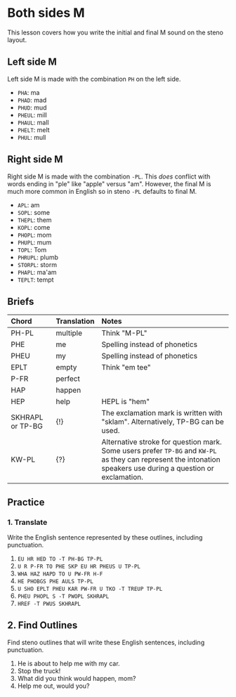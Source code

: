 # Both sides M

This lesson covers how you write the initial and final M sound on the steno layout.

## Left side M

Left side M is made with the combination `PH` on the left side.

<Steno-Display labels="all" stroke="M" />

- `PHA`: ma
- `PHAD`: mad
- `PHUD`: mud
- `PHEUL`: mill
- `PHAUL`: mall
- `PHELT`: melt
- `PHUL`: mull

## Right side M

Right side M is made with the combination `-PL`. This _does_ conflict with words ending in "ple" like "apple" versus "am". However, the final M is much more common in English so in steno `-PL` defaults to final M.

<Steno-Display labels="all" stroke="-M" />

- `APL`: am
- `SOPL`: some
- `THEPL`: them
- `KOPL`: come
- `PHOPL`: mom
- `PHUPL`: mum
- `TOPL`: Tom
- `PHRUPL`: plumb
- `STORPL`: storm
- `PHAPL`: ma'am
- `TEPLT`: tempt

## Briefs

| Chord            | Translation | Notes                                                                                                                                                           |
|:-----------------|:------------|:----------------------------------------------------------------------------------------------------------------------------------------------------------------|
| PH-PL            | multiple    | Think "M-PL"                                                                                                                                                    |
| PHE              | me          | Spelling instead of phonetics                                                                                                                                   |
| PHEU             | my          | Spelling instead of phonetics                                                                                                                                   |
| EPLT             | empty       | Think "em tee"                                                                                                                                                  |
| P-FR             | perfect     |                                                                                                                                                                 |
| HAP              | happen      |                                                                                                                                                                 |
| HEP              | help        | HEPL is "hem"                                                                                                                                                   |
| SKHRAPL or TP-BG | {!}         | The exclamation mark is written with "sklam". Alternatively, TP-BG can be used.                                                                                 |
| KW-PL            | {?}         | Alternative stroke for question mark. Some users prefer `TP-BG` and `KW-PL` as they can represent the intonation speakers use during a question or exclamation. |

## Practice

### 1. Translate

Write the English sentence represented by these outlines, including punctuation.

1. `EU HR HED TO -T PH-BG TP-PL`
2. `U R P-FR TO PHE SKP EU HR PHEUS U TP-PL`
3. `WHA HAZ HAPD TO U PW-FR H-F`
4. `HE PHOBGS PHE AULS TP-PL`
5. `U SHO EPLT PHEU KAR PW-FR U TKO -T TREUP TP-PL`
6. `PHEU PHOPL S -T PWOPL SKHRAPL`
7. `HREF -T PWUS SKHRAPL`

## 2. Find Outlines

Find steno outlines that will write these English sentences, including punctuation.

1. He is about to help me with my car.
2. Stop the truck!
3. What did you think would happen, mom?
4. Help me out, would you?
